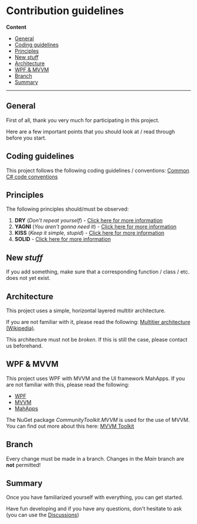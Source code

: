 # Contribution guidelines

**Content**

<!-- TOC -->

- [General](#general)
- [Coding guidelines](#coding-guidelines)
- [Principles](#principles)
- [New *stuff*](#new-stuff)
- [Architecture](#architecture)
- [WPF & MVVM](#wpf--mvvm)
- [Branch](#branch)
- [Summary](#summary)

<!-- /TOC -->

---

## General

First of all, thank you very much for participating in this project.

Here are a few important points that you should look at / read through before you start.

## Coding guidelines

This project follows the following coding guidelines / conventions: [Common C# code conventions](https://learn.microsoft.com/en-us/dotnet/csharp/fundamentals/coding-style/coding-conventions)

## Principles

The following principles should/must be observed:

1. **DRY** (*Don't repeat yourself*) - [Click here for more information](https://en.wikipedia.org/wiki/Don%27t_repeat_yourself)
2. **YAGNI** (*You aren't gonna need it*) - [Click here for more information](https://en.wikipedia.org/wiki/You_aren%27t_gonna_need_it)
3. **KISS** (*Keep it simple, stupid*) - [Click here for more information](https://en.wikipedia.org/wiki/KISS_principle)
4. **SOLID** - [Click here for more information](https://en.wikipedia.org/wiki/SOLID)

## New *stuff*

If you add something, make sure that a corresponding function / class / etc. does not yet exist.

## Architecture

This project uses a simple, horizontal layered multitir architecture.

If you are not familiar with it, please read the following: [Multitier architecture (Wikipedia)](https://en.wikipedia.org/wiki/Multitier_architecture).

This architecture must not be *broken*. If this is still the case, please contact us beforehand.

## WPF & MVVM

This project uses WPF with MVVM and the UI framework MahApps. If you are not familiar with this, please read the following:

- [WPF](https://learn.microsoft.com/en-us/dotnet/desktop/wpf/getting-started/introduction-to-wpf-in-vs?view=netframeworkdesktop-4.8&viewFallbackFrom=netdesktop-8.0)
- [MVVM](https://en.wikipedia.org/wiki/Model%E2%80%93view%E2%80%93viewmodel)
- [MahApps](https://mahapps.com/)

The NuGet package *CommunityToolkit.MVVM* is used for the use of MVVM. You can find out more about this here: [MVVM Toolkit](https://learn.microsoft.com/en-us/dotnet/communitytoolkit/mvvm/)

## Branch

Every change must be made in a branch. Changes in the *Main* branch are **not** permitted!

## Summary

Once you have familiarized yourself with everything, you can get started.

Have fun developing and if you have any questions, don't hesitate to ask (you can use the [Discussions](https://github.com/InvaderZim85/MsSqlToolBelt/discussions))
